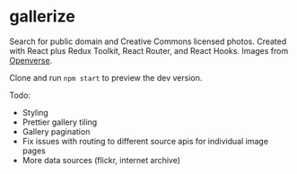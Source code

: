 # gallerize

Search for public domain and Creative Commons licensed photos. Created with React plus Redux Toolkit, React Router, and React Hooks. Images from [Openverse](https://wordpress.org/openverse/).

Clone and run `npm start` to preview the dev version.

Todo:

- Styling
- Prettier gallery tiling
- Gallery pagination
- Fix issues with routing to different source apis for individual image pages
- More data sources (flickr, internet archive)
